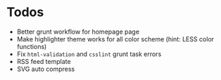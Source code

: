 # Todos

- Better grunt workflow for homepage page
- Make highlighter theme works for all color scheme (hint: LESS color functions)
- Fix `html-validation` and `csslint` grunt task errors
- RSS feed template
- SVG auto compress
